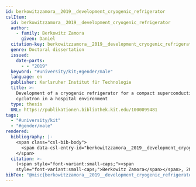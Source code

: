 ```yaml
---
id: berkowitzzamora__2019__development_cryogenic_refrigerator
cslItem:
  id: berkowitzzamora__2019__development_cryogenic_refrigerator
  author:
    - family: Berkowitz Zamora
      given: Daniel
  citation-key: berkowitzzamora__2019__development_cryogenic_refrigerator
  genre: Doctoral dissertation
  issued:
    date-parts:
      - - "2019"
  keyword: "#university/kit;#gender/male"
  language: en
  publisher: Karlsruher Institut für Technologie
  title: >-
    Development of a cryogenic refrigerator for a compact superconducting
    cyclotron in a hospital environment
  type: thesis
  URL: https://publikationen.bibliothek.kit.edu/1000099481
tags:
  - "#university/kit"
  - "#gender/male"
rendered:
  bibliography: |-
    <span class="csl-bib-body">
      <span data-csl-entry-id="berkowitzzamora__2019__development_cryogenic_refrigerator" class="csl-entry"><span class='author-bib'>Berkowitz Zamora</span>. <span class='date-bib'>(2019)</span>. <span class='title'><i><b><span style="font-style:normal;">Development of a cryogenic refrigerator for a compact superconducting cyclotron in a hospital environment</span></b></i></span> [Doctoral dissertation, Karlsruher Institut für Technologie]. <span class='URL'><a href='https://publikationen.bibliothek.kit.edu/1000099481'>LINK</a></span></span>
    </span>
  citation: >-
    (<span style="font-variant:small-caps;"><span
    style="font-variant:small-caps;">Berkowitz Zamora</span></span>, 2019)
bibTex: "@misc{berkowitzzamora__2019__development_cryogenic_refrigerator,\n\tauthor = {Berkowitz Zamora, Daniel},\n\tyear = {2019},\n\tschool = {Karlsruher Institut f{\\\" u}r Technologie},\n\ttitle = {Development of a cryogenic refrigerator for a compact superconducting cyclotron in a hospital environment},\n\ttype = {Doctoral dissertation},\n\turl = {https://publikationen.bibliothek.kit.edu/1000099481},\n}\n\n"
---
```

